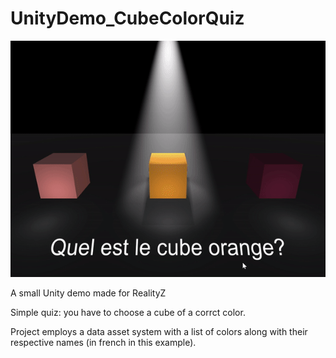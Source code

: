 # UnityDemo_CubeColorQuiz

![DemoGif](DemoVid.gif)

A small Unity demo made for RealityZ

Simple quiz: you have to choose a cube of a corrct color.

Project employs a data asset system with a list of colors along with their respective names (in french in this example).